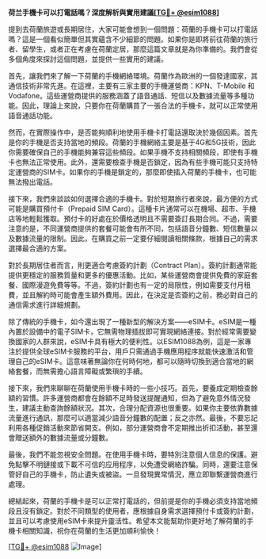 **荷兰手機卡可以打電話嗎？深度解析與實用建議[[TG💪+ @esim1088](https://t.me/s/esim1088)]**

提到去荷蘭旅遊或長期居住，大家可能會想到一個問題：荷蘭的手機卡可以打電話嗎？這是一個看似簡單但其實蘊含不少細節的問題。如果你是即將前往荷蘭的旅行者、留學生，或者正在考慮在荷蘭定居，那麼這篇文章就是為你準備的。我們會從多個角度來探討這個問題，並提供一些實用的建議。

首先，讓我們來了解一下荷蘭的手機網絡環境。荷蘭作為歐洲的一個發達國家，其通信技術非常先進。在這裡，主要有三家主要的手機運營商：KPN、T-Mobile 和 Vodafone。這些運營商提供的服務涵蓋了語音通話、短信以及數據流量等多種功能。因此，理論上來說，只要你在荷蘭購買了一張合法的手機卡，就可以正常使用語音通話功能。

然而，在實際操作中，是否能夠順利地使用手機卡打電話還取決於幾個因素。首先是你的手機是否支持當地的頻段。荷蘭的手機網絡主要是基于4G和5G技術，因此你需要確保自己的手機能夠兼容這些頻段。如果手機不支持相關頻段，即使有手機卡也無法正常使用。此外，還需要檢查手機是否鎖定，因為有些手機可能只支持特定運營商的SIM卡。如果你的手機是鎖定的，那麼即使插入荷蘭的手機卡，也可能無法撥出電話。

接下來，我們來談談如何選擇合適的手機卡。對於短期旅行者來說，最方便的方式可能是購買預付卡（Prepaid SIM Card）。這種卡片通常可以在機場、超市、手機店等地輕鬆獲取。預付卡的好處在於價格透明且不需要簽訂長期合同。不過，需要注意的是，不同運營商提供的套餐可能會有所不同，包括語音分鐘數、短信數量以及數據流量的限制。因此，在購買之前一定要仔細閱讀相關條款，根據自己的需求選擇最合適的方案。

對於長期居住者而言，則更適合考慮簽約計劃（Contract Plan）。簽約計劃通常能提供更穩定的服務質量和更多的優惠活動。比如，某些運營商會提供免費的家庭套餐、國際漫遊免費等等。不過，簽約計劃也有一定的局限性，例如需要支付月租費，並且解約時可能會產生額外費用。因此，在決定是否簽約之前，務必對自己的通信需求進行詳細規劃。

除了傳統的手機卡，如今還出現了一種新型的解決方案——eSIM卡。eSIM是一種內置於設備中的電子SIM卡，它無需物理插拔即可實現網絡連接。對於經常需要變換國家的人群來說，eSIM卡具有極大的便利性。以ESIM1088為例，這是一家專注於提供全球eSIM卡服務的平台，用戶只需通過手機應用程序就能快速激活和管理自己的eSIM卡。這意味著無論你在何時何地，都可以隨時切換到適合當地的網絡套餐，而無需擔心語言障礙或繁瑣的手續。

接下來，我們來聊聊在荷蘭使用手機卡時的一些小技巧。首先，要養成定期檢查餘額的習慣。許多運營商都會在餘額不足時發送提醒通知，但為了避免意外情況發生，建議主動查詢餘額狀況。其次，合理分配資源也很重要。如果你主要依靠數據流量進行通訊，那麼可以適當減少語音分鐘數的配置；反之亦然。最後，不要忘記利用各種促銷活動來節省開支。例如，部分運營商會不定期推出折扣活動，甚至還會贈送額外的數據流量或分鐘數。

最後，我們不能忽視安全問題。在使用手機卡時，要特別注意個人信息的保護。避免點擊不明鏈接或下載不可信的应用程序，以免遭受網絡詐騙。同時，還要注意保管好自己的手機卡，防止遺失或被盜。一旦發現異常情況，應立即聯繫運營商進行處理。

總結起來，荷蘭的手機卡是可以正常打電話的，但前提是你的手機必須支持當地頻段且沒有鎖定。對於不同類型的使用者，應根據自身需求選擇預付卡或簽約計劃，並且可以考慮使用eSIM卡來提升靈活性。希望本文能幫助你更好地了解荷蘭的手機卡相關知識，祝你在荷蘭的生活更加順利愉快！

[[TG💪+ @esim1088](https://t.me/s/esim1088) ![Image](https://i.postimg.cc/4NQfJmqS/Snipaste-2025-05-13-00-14-12.png)]